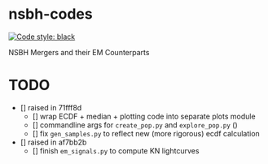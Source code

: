# nsbh-codes
[![Code style: black](https://img.shields.io/badge/code%20style-black-000000.svg)](https://github.com/psf/black)

NSBH Mergers and their EM Counterparts


# TODO

- [] raised in 71fff8d
	- [] wrap ECDF + median + plotting code into separate plots module
	- [] commandline args for `create_pop.py` and `explore_pop.py` ()
	- [] fix `gen_samples.py` to reflect new (more rigorous) ecdf calculation
- [] raised in af7bb2b
	- [] finish `em_signals.py` to compute KN lightcurves
